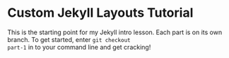Custom Jekyll Layouts Tutorial
==============================

This is the starting point for my Jekyll intro lesson. Each part is on its own branch. To get started, enter <code>git checkout part-1</code> in to your command line and get cracking!
